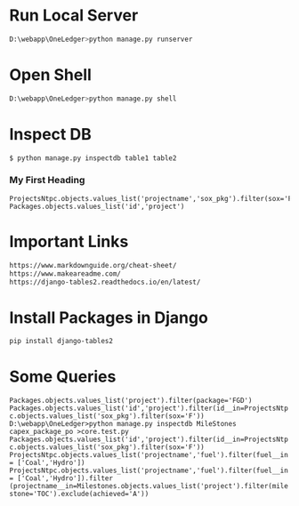 # Run Local Server
```bash
D:\webapp\OneLedger>python manage.py runserver
```
# Open Shell
```bash
D:\webapp\OneLedger>python manage.py shell
```

# Inspect DB
```
$ python manage.py inspectdb table1 table2
```

### My First Heading
```
ProjectsNtpc.objects.values_list('projectname','sox_pkg').filter(sox='F')
Packages.objects.values_list('id','project')
```
# Important Links
```bash
https://www.markdownguide.org/cheat-sheet/
https://www.makeareadme.com/
https://django-tables2.readthedocs.io/en/latest/
```
# Install Packages in Django
```bash
pip install django-tables2
```

# Some Queries
`
Packages.objects.values_list('project').filter(package='FGD')
Packages.objects.values_list('id','project').filter(id__in=ProjectsNtpc.objects.values_list('sox_pkg').filter(sox='F'))
D:\webapp\OneLedger>python manage.py inspectdb MileStones capex_package_po >core.test.py
Packages.objects.values_list('id','project').filter(id__in=ProjectsNtpc.objects.values_list('sox_pkg').filter(sox='F'))
ProjectsNtpc.objects.values_list('projectname','fuel').filter(fuel__in= ['Coal','Hydro'])
ProjectsNtpc.objects.values_list('projectname','fuel').filter(fuel__in= ['Coal','Hydro']).filter
(projectname__in=Milestones.objects.values_list('project').filter(milestone='TOC').exclude(achieved='A'))
`
